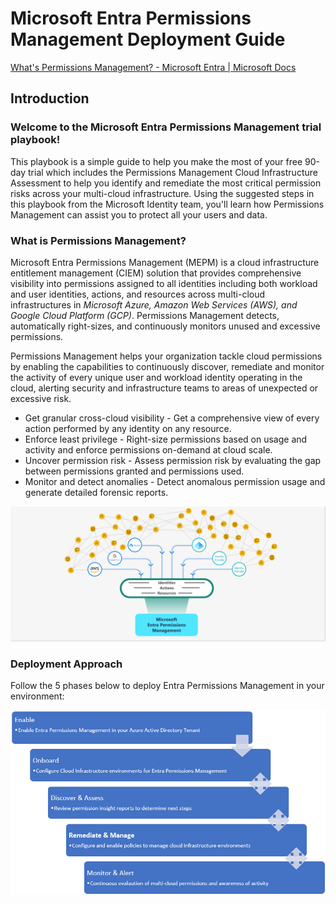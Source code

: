 # Microsoft Entra Permissions Management  Deployment Guide

[What's Permissions Management? - Microsoft Entra | Microsoft Docs ](https://docs.microsoft.com/en-us/azure/active-directory/cloud-infrastructure-entitlement-management/overview)

## Introduction
###  Welcome to the Microsoft Entra Permissions Management trial playbook!

This playbook is a simple guide to help you make the most of your free 90-day trial which includes the Permissions Management Cloud Infrastructure Assessment to help you identify and remediate the most critical permission risks across your multi-cloud infrastructure. Using the suggested steps in this playbook from the Microsoft Identity team, you'll learn how Permissions Management can assist you to protect all your users and data. 


### What is Permissions Management? 
Microsoft Entra Permissions Management (MEPM) is a cloud infrastructure entitlement management (CIEM) solution that provides comprehensive visibility into permissions assigned to all identities including both workload and user identities, actions, and resources across multi-cloud infrastructures in *Microsoft Azure, Amazon Web Services (AWS), and Google Cloud Platform (GCP)*. Permissions Management detects, automatically right-sizes, and continuously monitors unused and excessive permissions.

Permissions Management helps your organization tackle cloud permissions by enabling the capabilities to continuously discover, remediate and monitor the activity of every unique user and workload identity operating in the cloud, alerting security and infrastructure teams to areas of unexpected or excessive risk. 
- Get granular cross-cloud visibility - Get a comprehensive view of every action performed by any identity on any resource.
- Enforce least privilege - Right-size permissions based on usage and activity and enforce permissions on-demand at cloud scale.
- Uncover permission risk - Assess permission risk by evaluating the gap between permissions granted and permissions used.
- Monitor and detect anomalies - Detect anomalous permission usage and generate detailed forensic reports.

![Microsoft Entra Permissions Management](/images/MEPM-key-cases.png)

### Deployment Approach 
Follow the 5 phases below to deploy Entra Permissions Management in your environment:

![Microsoft Entra Permissions Management](/images/MEPM-deployment-approach.png)
